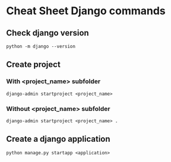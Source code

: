 # Cheat Sheet Django commands  

## Check django version  

    python -m django --version

## Create project  

### With <project_name> subfolder

    django-admin startproject <project_name>  

### Without <project_name> subfolder

    django-admin startproject <project_name> .

## Create a django application

    python manage.py startapp <application>
